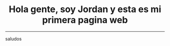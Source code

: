 <HTML>
<HEAD>
<TITLE>Mi primera pagina web</TITLE>
</HEAD>
<BODY>
<H1 align="center" >Hola gente, soy Jordan y esta es mi primera pagina web</H1>
<HR>
<P>saludos</P>
</BODY>
</HTML> 
